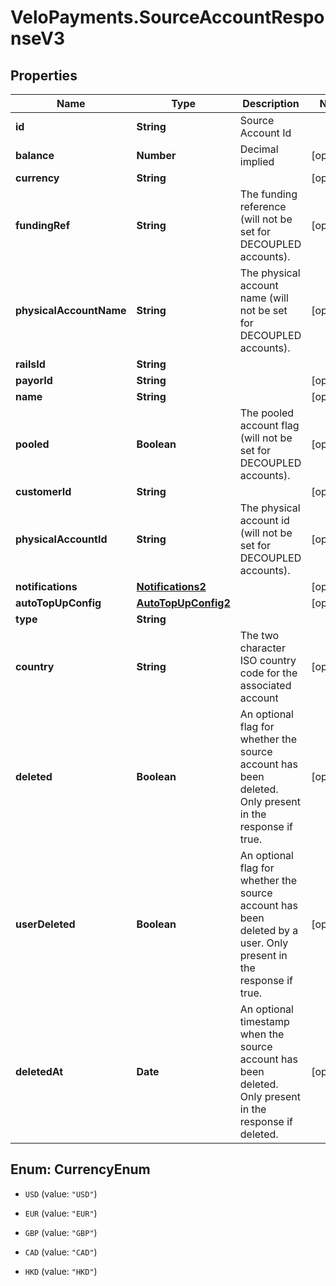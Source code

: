 # VeloPayments.SourceAccountResponseV3

## Properties

Name | Type | Description | Notes
------------ | ------------- | ------------- | -------------
**id** | **String** | Source Account Id | 
**balance** | **Number** | Decimal implied | [optional] 
**currency** | **String** |  | [optional] 
**fundingRef** | **String** | The funding reference (will not be set for DECOUPLED accounts). | [optional] 
**physicalAccountName** | **String** | The physical account name (will not be set for DECOUPLED accounts). | [optional] 
**railsId** | **String** |  | 
**payorId** | **String** |  | [optional] 
**name** | **String** |  | [optional] 
**pooled** | **Boolean** | The pooled account flag (will not be set for DECOUPLED accounts). | [optional] 
**customerId** | **String** |  | [optional] 
**physicalAccountId** | **String** | The physical account id (will not be set for DECOUPLED accounts). | [optional] 
**notifications** | [**Notifications2**](Notifications2.md) |  | [optional] 
**autoTopUpConfig** | [**AutoTopUpConfig2**](AutoTopUpConfig2.md) |  | [optional] 
**type** | **String** |  | 
**country** | **String** | The two character ISO country code for the associated account | [optional] 
**deleted** | **Boolean** | An optional flag for whether the source account has been deleted. Only present in the response if true. | [optional] 
**userDeleted** | **Boolean** | An optional flag for whether the source account has been deleted by a user. Only present in the response if true. | [optional] 
**deletedAt** | **Date** | An optional timestamp when the source account has been deleted. Only present in the response if deleted. | [optional] 



## Enum: CurrencyEnum


* `USD` (value: `"USD"`)

* `EUR` (value: `"EUR"`)

* `GBP` (value: `"GBP"`)

* `CAD` (value: `"CAD"`)

* `HKD` (value: `"HKD"`)





